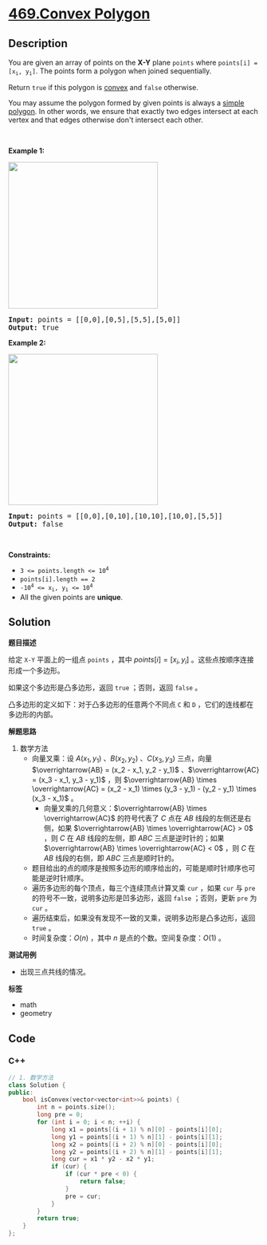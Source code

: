 # [469.Convex Polygon](https://leetcode.com/problems/convex-polygon/description/)

## Description

<p>You are given an array of points on the <strong>X-Y</strong> plane <code>points</code> where <code>points[i] = [x<sub>i</sub>, y<sub>i</sub>]</code>. The points form a polygon when joined sequentially.</p>

<p>Return <code>true</code> if this polygon is <a href="http://en.wikipedia.org/wiki/Convex_polygon" target="_blank">convex</a> and <code>false</code> otherwise.</p>

<p>You may assume the polygon formed by given points is always a <a href="http://en.wikipedia.org/wiki/Simple_polygon" target="_blank">simple polygon</a>. In other words, we ensure that exactly two edges intersect at each vertex and that edges otherwise don&#39;t intersect each other.</p>

<p>&nbsp;</p>
<p><strong class="example">Example 1:</strong></p>
<img alt="" src="https://fastly.jsdelivr.net/gh/doocs/leetcode@main/solution/0400-0499/0469.Convex%20Polygon/images/covpoly1-plane.jpg" style="width: 300px; height: 294px;" />
<pre>
<strong>Input:</strong> points = [[0,0],[0,5],[5,5],[5,0]]
<strong>Output:</strong> true
</pre>

<p><strong class="example">Example 2:</strong></p>
<img alt="" src="https://fastly.jsdelivr.net/gh/doocs/leetcode@main/solution/0400-0499/0469.Convex%20Polygon/images/covpoly2-plane.jpg" style="width: 300px; height: 303px;" />
<pre>
<strong>Input:</strong> points = [[0,0],[0,10],[10,10],[10,0],[5,5]]
<strong>Output:</strong> false
</pre>

<p>&nbsp;</p>
<p><strong>Constraints:</strong></p>

<ul>
  <li><code>3 &lt;= points.length &lt;= 10<sup>4</sup></code></li>
  <li><code>points[i].length == 2</code></li>
  <li><code>-10<sup>4</sup> &lt;= x<sub>i</sub>, y<sub>i</sub> &lt;= 10<sup>4</sup></code></li>
  <li>All the given points are <strong>unique</strong>.</li>
</ul>

## Solution

**题目描述**

给定 `X-Y` 平面上的一组点 `points` ，其中 $points[i] = [x_i, y_i]$ 。这些点按顺序连接形成一个多边形。

如果这个多边形是凸多边形，返回 `true` ；否则，返回 `false` 。

凸多边形的定义如下：对于凸多边形的任意两个不同点 `C` 和 `D` ，它们的连线都在多边形的内部。

**解题思路**

1. 数学方法
   - 向量叉乘：设 $A(x_1, y_1)$ 、$B(x_2, y_2)$ 、$C(x_3, y_3)$ 三点，向量 $\overrightarrow{AB} = (x_2 - x_1, y_2 - y_1)$ 、$\overrightarrow{AC} = (x_3 - x_1, y_3 - y_1)$ ，则 $\overrightarrow{AB} \times \overrightarrow{AC} = (x_2 - x_1) \times (y_3 - y_1) - (y_2 - y_1) \times (x_3 - x_1)$ 。
     - 向量叉乘的几何意义：$\overrightarrow{AB} \times \overrightarrow{AC}$ 的符号代表了 $C$ 点在 $AB$ 线段的左侧还是右侧，如果 $\overrightarrow{AB} \times \overrightarrow{AC} > 0$ ，则 $C$ 在 $AB$ 线段的左侧，即 $ABC$ 三点是逆时针的；如果 $\overrightarrow{AB} \times \overrightarrow{AC} < 0$ ，则 $C$ 在 $AB$ 线段的右侧，即 $ABC$ 三点是顺时针的。
   - 题目给出的点的顺序是按照多边形的顺序给出的，可能是顺时针顺序也可能是逆时针顺序。
   - 遍历多边形的每个顶点，每三个连续顶点计算叉乘 `cur` ，如果 `cur` 与 `pre` 的符号不一致，说明多边形是凹多边形，返回 `false` ；否则，更新 `pre` 为 `cur` 。
   - 遍历结束后，如果没有发现不一致的叉乘，说明多边形是凸多边形，返回 `true` 。
   - 时间复杂度：$O(n)$ ，其中 $n$ 是点的个数。空间复杂度：$O(1)$ 。

**测试用例**

- 出现三点共线的情况。

**标签**

- math
- geometry

<!-- code start -->
## Code

### C++

```cpp
// 1. 数学方法
class Solution {
public:
    bool isConvex(vector<vector<int>>& points) {
        int n = points.size();
        long pre = 0;
        for (int i = 0; i < n; ++i) {
            long x1 = points[(i + 1) % n][0] - points[i][0];
            long y1 = points[(i + 1) % n][1] - points[i][1];
            long x2 = points[(i + 2) % n][0] - points[i][0];
            long y2 = points[(i + 2) % n][1] - points[i][1];
            long cur = x1 * y2 - x2 * y1;
            if (cur) {
                if (cur * pre < 0) {
                    return false;
                }
                pre = cur;
            }
        }
        return true;
    }
};
```

<!-- code end -->

